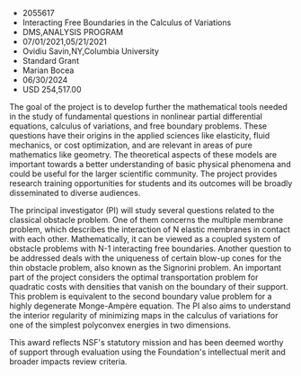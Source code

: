 
* 2055617
* Interacting Free Boundaries in the Calculus of Variations
* DMS,ANALYSIS PROGRAM
* 07/01/2021,05/21/2021
* Ovidiu Savin,NY,Columbia University
* Standard Grant
* Marian Bocea
* 06/30/2024
* USD 254,517.00

The goal of the project is to develop further the mathematical tools needed in
the study of fundamental questions in nonlinear partial differential equations,
calculus of variations, and free boundary problems. These questions have their
origins in the applied sciences like elasticity, fluid mechanics, or cost
optimization, and are relevant in areas of pure mathematics like geometry. The
theoretical aspects of these models are important towards a better understanding
of basic physical phenomena and could be useful for the larger scientific
community. The project provides research training opportunities for students and
its outcomes will be broadly disseminated to diverse audiences.

The principal investigator (PI) will study several questions related to the
classical obstacle problem. One of them concerns the multiple membrane problem,
which describes the interaction of N elastic membranes in contact with each
other. Mathematically, it can be viewed as a coupled system of obstacle problems
with N-1 interacting free boundaries. Another question to be addressed deals
with the uniqueness of certain blow-up cones for the thin obstacle problem, also
known as the Signorini problem. An important part of the project considers the
optimal transportation problem for quadratic costs with densities that vanish on
the boundary of their support. This problem is equivalent to the second boundary
value problem for a highly degenerate Monge-Ampère equation. The PI also aims to
understand the interior regularity of minimizing maps in the calculus of
variations for one of the simplest polyconvex energies in two dimensions.

This award reflects NSF's statutory mission and has been deemed worthy of
support through evaluation using the Foundation's intellectual merit and broader
impacts review criteria.

